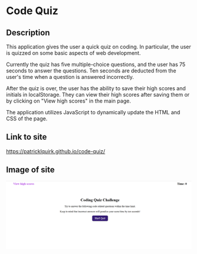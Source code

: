 # Code Quiz

## Description
This application gives the user a quick quiz on coding. 
In particular, the user is quizzed on some basic aspects of web development.

Currently the quiz has five multiple-choice questions, and the user has 75 seconds to answer the questions. 
Ten seconds are deducted from the user's time when a question is answered incorrectly.

After the quiz is over, the user has the ability to save their high scores and initials in localStorage.
They can view their high scores after saving them or by clicking on "View high scores" in the main page.

The application utilizes JavaScript to dynamically update the HTML and CSS of the page.

## Link to site
https://patricklquirk.github.io/code-quiz/

## Image of site
![Image of website](assets/images/website-screenshot.png)